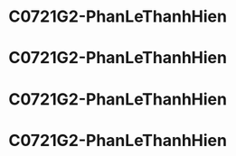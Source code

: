# C0721G2-PhanLeThanhHien
# C0721G2-PhanLeThanhHien
# C0721G2-PhanLeThanhHien
# C0721G2-PhanLeThanhHien
